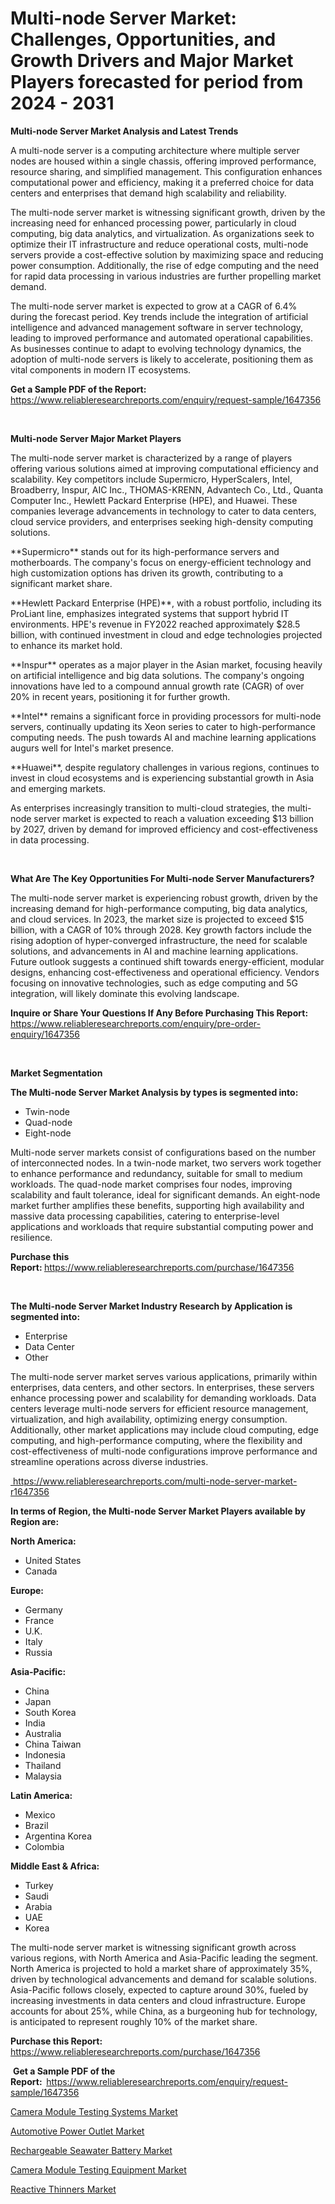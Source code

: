 <p><h1>Multi-node Server Market: Challenges, Opportunities, and Growth Drivers and Major Market Players forecasted for period from 2024 - 2031</h1></p><p><strong>Multi-node Server Market Analysis and Latest Trends</strong></p>
<p><p>A multi-node server is a computing architecture where multiple server nodes are housed within a single chassis, offering improved performance, resource sharing, and simplified management. This configuration enhances computational power and efficiency, making it a preferred choice for data centers and enterprises that demand high scalability and reliability.</p><p>The multi-node server market is witnessing significant growth, driven by the increasing need for enhanced processing power, particularly in cloud computing, big data analytics, and virtualization. As organizations seek to optimize their IT infrastructure and reduce operational costs, multi-node servers provide a cost-effective solution by maximizing space and reducing power consumption. Additionally, the rise of edge computing and the need for rapid data processing in various industries are further propelling market demand.</p><p>The multi-node server market is expected to grow at a CAGR of 6.4% during the forecast period. Key trends include the integration of artificial intelligence and advanced management software in server technology, leading to improved performance and automated operational capabilities. As businesses continue to adapt to evolving technology dynamics, the adoption of multi-node servers is likely to accelerate, positioning them as vital components in modern IT ecosystems.</p></p>
<p><strong>Get a Sample PDF of the Report:&nbsp;</strong> <a href="https://www.reliableresearchreports.com/enquiry/request-sample/1647356?utm_campaign=13&utm_medium=2&utm_source=Github&utm_content=ia&utm_term=27102024&utm_id=multi-node-server">https://www.reliableresearchreports.com/enquiry/request-sample/1647356</a></p>
<p>&nbsp;</p>
<p><strong>Multi-node Server Major Market Players</strong></p>
<p><p>The multi-node server market is characterized by a range of players offering various solutions aimed at improving computational efficiency and scalability. Key competitors include Supermicro, HyperScalers, Intel, Broadberry, Inspur, AIC Inc., THOMAS-KRENN, Advantech Co., Ltd., Quanta Computer Inc., Hewlett Packard Enterprise (HPE), and Huawei. These companies leverage advancements in technology to cater to data centers, cloud service providers, and enterprises seeking high-density computing solutions.</p><p>**Supermicro** stands out for its high-performance servers and motherboards. The company's focus on energy-efficient technology and high customization options has driven its growth, contributing to a significant market share. </p><p>**Hewlett Packard Enterprise (HPE)**, with a robust portfolio, including its ProLiant line, emphasizes integrated systems that support hybrid IT environments. HPE's revenue in FY2022 reached approximately $28.5 billion, with continued investment in cloud and edge technologies projected to enhance its market hold.</p><p>**Inspur** operates as a major player in the Asian market, focusing heavily on artificial intelligence and big data solutions. The company's ongoing innovations have led to a compound annual growth rate (CAGR) of over 20% in recent years, positioning it for further growth.</p><p>**Intel** remains a significant force in providing processors for multi-node servers, continually updating its Xeon series to cater to high-performance computing needs. The push towards AI and machine learning applications augurs well for Intel's market presence.</p><p>**Huawei**, despite regulatory challenges in various regions, continues to invest in cloud ecosystems and is experiencing substantial growth in Asia and emerging markets.</p><p>As enterprises increasingly transition to multi-cloud strategies, the multi-node server market is expected to reach a valuation exceeding $13 billion by 2027, driven by demand for improved efficiency and cost-effectiveness in data processing.</p></p>
<p>&nbsp;</p>
<p><strong>What Are The Key Opportunities For Multi-node Server Manufacturers?</strong></p>
<p><p>The multi-node server market is experiencing robust growth, driven by the increasing demand for high-performance computing, big data analytics, and cloud services. In 2023, the market size is projected to exceed $15 billion, with a CAGR of 10% through 2028. Key growth factors include the rising adoption of hyper-converged infrastructure, the need for scalable solutions, and advancements in AI and machine learning applications. Future outlook suggests a continued shift towards energy-efficient, modular designs, enhancing cost-effectiveness and operational efficiency. Vendors focusing on innovative technologies, such as edge computing and 5G integration, will likely dominate this evolving landscape.</p></p>
<p><strong>Inquire or Share Your Questions If Any Before Purchasing This Report:</strong> <a href="https://www.reliableresearchreports.com/enquiry/pre-order-enquiry/1647356?utm_campaign=13&utm_medium=2&utm_source=Github&utm_content=ia&utm_term=27102024&utm_id=multi-node-server">https://www.reliableresearchreports.com/enquiry/pre-order-enquiry/1647356</a></p>
<p>&nbsp;</p>
<p><strong>Market Segmentation</strong></p>
<p><strong>The Multi-node Server Market Analysis by types is segmented into:</strong></p>
<p><ul><li>Twin-node</li><li>Quad-node</li><li>Eight-node</li></ul></p>
<p><p>Multi-node server markets consist of configurations based on the number of interconnected nodes. In a twin-node market, two servers work together to enhance performance and redundancy, suitable for small to medium workloads. The quad-node market comprises four nodes, improving scalability and fault tolerance, ideal for significant demands. An eight-node market further amplifies these benefits, supporting high availability and massive data processing capabilities, catering to enterprise-level applications and workloads that require substantial computing power and resilience.</p></p>
<p><strong>Purchase this Report:&nbsp;</strong><a href="https://www.reliableresearchreports.com/purchase/1647356?utm_campaign=13&utm_medium=2&utm_source=Github&utm_content=ia&utm_term=27102024&utm_id=multi-node-server">https://www.reliableresearchreports.com/purchase/1647356</a></p>
<p>&nbsp;</p>
<p><strong>The Multi-node Server Market Industry Research by Application is segmented into:</strong></p>
<p><ul><li>Enterprise</li><li>Data Center</li><li>Other</li></ul></p>
<p><p>The multi-node server market serves various applications, primarily within enterprises, data centers, and other sectors. In enterprises, these servers enhance processing power and scalability for demanding workloads. Data centers leverage multi-node servers for efficient resource management, virtualization, and high availability, optimizing energy consumption. Additionally, other market applications may include cloud computing, edge computing, and high-performance computing, where the flexibility and cost-effectiveness of multi-node configurations improve performance and streamline operations across diverse industries.</p></p>
<p><a href="https://www.reliableresearchreports.com/multi-node-server-market-r1647356?utm_campaign=13&utm_medium=2&utm_source=Github&utm_content=ia&utm_term=27102024&utm_id=multi-node-server">&nbsp;https://www.reliableresearchreports.com/multi-node-server-market-r1647356</a></p>
<p><strong>In terms of Region, the Multi-node Server Market Players available by Region are:</strong></p>
<p>
    <p> <strong> North America: </strong>
        <ul>
            <li>United States</li>
            <li>Canada</li>
        </ul>
        </p> 
    <p> <strong> Europe: </strong>
        <ul>
            <li>Germany</li>
            <li>France</li>
            <li>U.K.</li>
            <li>Italy</li>
            <li>Russia</li>
        </ul>
        </p> 
    <p> <strong> Asia-Pacific: </strong>
        <ul>
            <li>China</li>
            <li>Japan</li>
            <li>South Korea</li>
            <li>India</li>
            <li>Australia</li>
            <li>China Taiwan</li>
            <li>Indonesia</li>
            <li>Thailand</li>
            <li>Malaysia</li>
        </ul>
        </p> 
    <p> <strong> Latin America: </strong>
        <ul>
            <li>Mexico</li>
            <li>Brazil</li>
            <li>Argentina Korea</li>
            <li>Colombia</li>
        </ul>
        </p> 
    <p> <strong> Middle East & Africa: </strong>
        <ul>
            <li>Turkey</li>
            <li>Saudi</li>
            <li>Arabia</li>
            <li>UAE</li>
            <li>Korea</li>
        </ul>
    </p>
    </p>
<p><p>The multi-node server market is witnessing significant growth across various regions, with North America and Asia-Pacific leading the segment. North America is projected to hold a market share of approximately 35%, driven by technological advancements and demand for scalable solutions. Asia-Pacific follows closely, expected to capture around 30%, fueled by increasing investments in data centers and cloud infrastructure. Europe accounts for about 25%, while China, as a burgeoning hub for technology, is anticipated to represent roughly 10% of the market share.</p></p>
<p><strong>Purchase this Report: </strong><a href="https://www.reliableresearchreports.com/purchase/1647356?utm_campaign=13&utm_medium=2&utm_source=Github&utm_content=ia&utm_term=27102024&utm_id=multi-node-server">https://www.reliableresearchreports.com/purchase/1647356</a></p>
<p>&nbsp;<strong>Get a Sample PDF of the Report:&nbsp;&nbsp;</strong><a href="https://www.reliableresearchreports.com/enquiry/request-sample/1647356?utm_campaign=13&utm_medium=2&utm_source=Github&utm_content=ia&utm_term=27102024&utm_id=multi-node-server">https://www.reliableresearchreports.com/enquiry/request-sample/1647356</a></p>
<p><strong></strong></p>
<p><p><a href="https://issuu.com/reportprime-2/docs/camera-module-testing-systems-marke_4df5d5b1c3c33c?utm_campaign=13&utm_medium=2&utm_source=Github&utm_content=ia&utm_term=27102024&utm_id=multi-node-server">Camera Module Testing Systems Market</a></p><p><a href="https://www.linkedin.com/pulse/emerging-technologies-reshaping-automotive-power-outlet-market-q3ikf?utm_campaign=13&utm_medium=2&utm_source=Github&utm_content=ia&utm_term=27102024&utm_id=multi-node-server">Automotive Power Outlet Market</a></p><p><a href="https://github.com/roydonhol47/Market-Research-Report-List-1/blob/main/rechargeable-seawater-battery-market.md?utm_campaign=13&utm_medium=2&utm_source=Github&utm_content=ia&utm_term=27102024&utm_id=multi-node-server">Rechargeable Seawater Battery Market</a></p><p><a href="https://issuu.com/reportprime-2/docs/camera-module-testing-equipment-mar_bde00a280ce9ec?utm_campaign=13&utm_medium=2&utm_source=Github&utm_content=ia&utm_term=27102024&utm_id=multi-node-server">Camera Module Testing Equipment Market</a></p><p><a href="https://github.com/maniehilp9ib/Market-Research-Report-List-1/blob/main/reactive-thinners-market.md?utm_campaign=13&utm_medium=2&utm_source=Github&utm_content=ia&utm_term=27102024&utm_id=multi-node-server">Reactive Thinners Market</a></p></p>